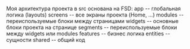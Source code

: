 Моя архитектура проекта в src основана на FSD:
app -- глобальная логика (layouts)
screens -- все экраны проекта (Home, ...)
modules -- переиспользуемые блоки между страницами
widgets -- основные блоки проекта на странице
segments -- переиспользуемые блоки между widgets или modules
features -- бизнес логика
entities -- сущности
shared -- общий код
